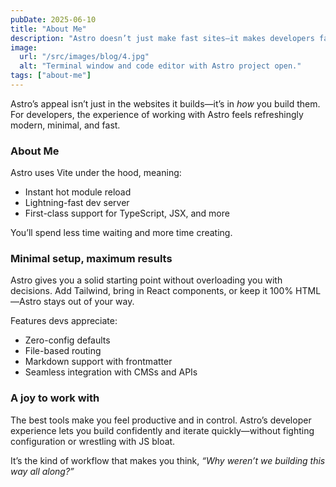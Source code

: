 ```yaml
---
pubDate: 2025-06-10
title: "About Me"
description: "Astro doesn’t just make fast sites—it makes developers faster. Explore how its modern dev experience is reshaping frontend workflows."
image:
  url: "/src/images/blog/4.jpg"
  alt: "Terminal window and code editor with Astro project open."
tags: ["about-me"]
---
```


Astro’s appeal isn’t just in the websites it builds—it’s in *how* you build them. For developers, the experience of working with Astro feels refreshingly modern, minimal, and fast.

### About Me

Astro uses Vite under the hood, meaning:
- Instant hot module reload  
- Lightning-fast dev server  
- First-class support for TypeScript, JSX, and more  

You’ll spend less time waiting and more time creating.

### Minimal setup, maximum results

Astro gives you a solid starting point without overloading you with decisions. Add Tailwind, bring in React components, or keep it 100% HTML—Astro stays out of your way.

Features devs appreciate:
- Zero-config defaults  
- File-based routing  
- Markdown support with frontmatter  
- Seamless integration with CMSs and APIs  

### A joy to work with

The best tools make you feel productive and in control. Astro’s developer experience lets you build confidently and iterate quickly—without fighting configuration or wrestling with JS bloat.

It’s the kind of workflow that makes you think, *“Why weren’t we building this way all along?”*
